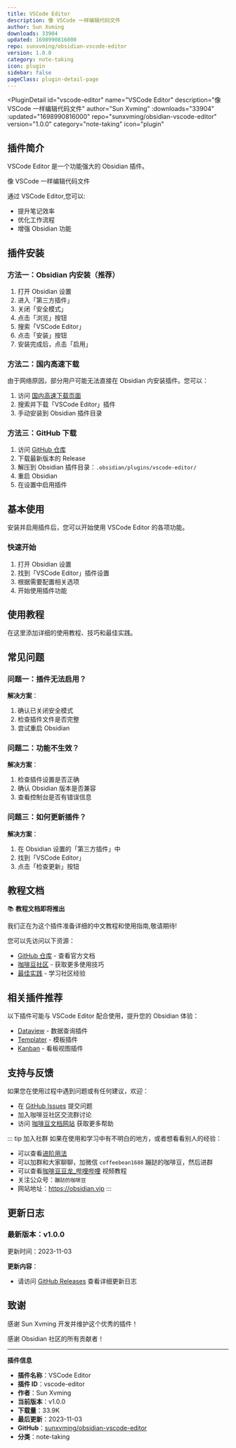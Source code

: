 ```yaml
---
title: VSCode Editor
description: 像 VSCode 一样编辑代码文件
author: Sun Xvming
downloads: 33904
updated: 1698990816000
repo: sunxvming/obsidian-vscode-editor
version: 1.0.0
category: note-taking
icon: plugin
sidebar: false
pageClass: plugin-detail-page
---
```


<PluginDetail
  id="vscode-editor"
  name="VSCode Editor"
  description="像 VSCode 一样编辑代码文件"
  author="Sun Xvming"
  :downloads="33904"
  :updated="1698990816000"
  repo="sunxvming/obsidian-vscode-editor"
  version="1.0.0"
  category="note-taking"
  icon="plugin"
>

<!-- AUTO_GENERATED_START -->
## 插件简介

VSCode Editor 是一个功能强大的 Obsidian 插件。

像 VSCode 一样编辑代码文件

通过 VSCode Editor,您可以:

- 提升笔记效率
- 优化工作流程
- 增强 Obsidian 功能

<!-- AUTO_GENERATED_END -->

<!-- AUTO_GENERATED_START -->
## 插件安装

### 方法一：Obsidian 内安装（推荐）

1. 打开 Obsidian 设置
2. 进入「第三方插件」
3. 关闭「安全模式」
4. 点击「浏览」按钮
5. 搜索「VSCode Editor」
6. 点击「安装」按钮
7. 安装完成后，点击「启用」

### 方法二：国内高速下载

由于网络原因，部分用户可能无法直接在 Obsidian 内安装插件。您可以：

1. 访问 [国内高速下载页面](/zh/documentation/obsidian-plugins-download.html)
2. 搜索并下载「VSCode Editor」插件
3. 手动安装到 Obsidian 插件目录

### 方法三：GitHub 下载

1. 访问 [GitHub 仓库](https://github.com/sunxvming/obsidian-vscode-editor)
2. 下载最新版本的 Release
3. 解压到 Obsidian 插件目录：`.obsidian/plugins/vscode-editor/`
4. 重启 Obsidian
5. 在设置中启用插件

## 基本使用

安装并启用插件后，您可以开始使用 VSCode Editor 的各项功能。

### 快速开始

1. 打开 Obsidian 设置
2. 找到「VSCode Editor」插件设置
3. 根据需要配置相关选项
4. 开始使用插件功能

<!-- AUTO_GENERATED_END -->

<!-- CUSTOM_CONTENT_START:tutorial -->
## 使用教程

在这里添加详细的使用教程、技巧和最佳实践。

<!-- CUSTOM_CONTENT_END:tutorial -->

<!-- SHARED_CONTENT_START -->
## 常见问题

### 问题一：插件无法启用？

**解决方案**：
1. 确认已关闭安全模式
2. 检查插件文件是否完整
3. 尝试重启 Obsidian

### 问题二：功能不生效？

**解决方案**：
1. 检查插件设置是否正确
2. 确认 Obsidian 版本是否兼容
3. 查看控制台是否有错误信息

### 问题三：如何更新插件？

**解决方案**：
1. 在 Obsidian 设置的「第三方插件」中
2. 找到「VSCode Editor」
3. 点击「检查更新」按钮

## 教程文档

📚 **教程文档即将推出**

我们正在为这个插件准备详细的中文教程和使用指南,敬请期待!

您可以先访问以下资源：
- [GitHub 仓库](https://github.com/sunxvming/obsidian-vscode-editor) - 查看官方文档
- [咖啡豆社区](/zh/bases/) - 获取更多使用技巧
- [最佳实践](/zh/best-practices/) - 学习社区经验

## 相关插件推荐

以下插件可能与 VSCode Editor 配合使用，提升您的 Obsidian 体验：

- [Dataview](/zh/plugins/dataview.html) - 数据查询插件
- [Templater](/zh/plugins/templater-obsidian.html) - 模板插件
- [Kanban](/zh/plugins/obsidian-kanban.html) - 看板视图插件

## 支持与反馈

如果您在使用过程中遇到问题或有任何建议，欢迎：

- 在 [GitHub Issues](https://github.com/sunxvming/obsidian-vscode-editor/issues) 提交问题
- 加入咖啡豆社区交流群讨论
- 访问 [咖啡豆文档网站](https://obsidian.vip) 获取更多帮助

::: tip 加入社群
如果在使用和学习中有不明白的地方，或者想看看别人的经验：
- 可以查看[进阶用法](/zh/advanced)
- 可以加群和大家聊聊，加微信 `coffeebean1688` 蹦跶的咖啡豆，然后进群
- 可以查看[咖啡豆豆龙_哔哩哔哩](https://space.bilibili.com/618777356) 视频教程
- 关注公众号：`蹦跶的咖啡豆`
- 网站地址：https://obsidian.vip
:::
<!-- SHARED_CONTENT_END -->

<!-- AUTO_GENERATED_START -->
## 更新日志

### 最新版本：v1.0.0

更新时间：2023-11-03

**更新内容**：
- 请访问 [GitHub Releases](https://github.com/sunxvming/obsidian-vscode-editor/releases) 查看详细更新日志

## 致谢

感谢 Sun Xvming 开发并维护这个优秀的插件！

感谢 Obsidian 社区的所有贡献者！

---

**插件信息**
- **插件名称**：VSCode Editor
- **插件 ID**：vscode-editor
- **作者**：Sun Xvming
- **当前版本**：v1.0.0
- **下载量**：33.9K
- **最后更新**：2023-11-03
- **GitHub**：[sunxvming/obsidian-vscode-editor](https://github.com/sunxvming/obsidian-vscode-editor)
- **分类**：note-taking
<!-- AUTO_GENERATED_END -->

</PluginDetail>

